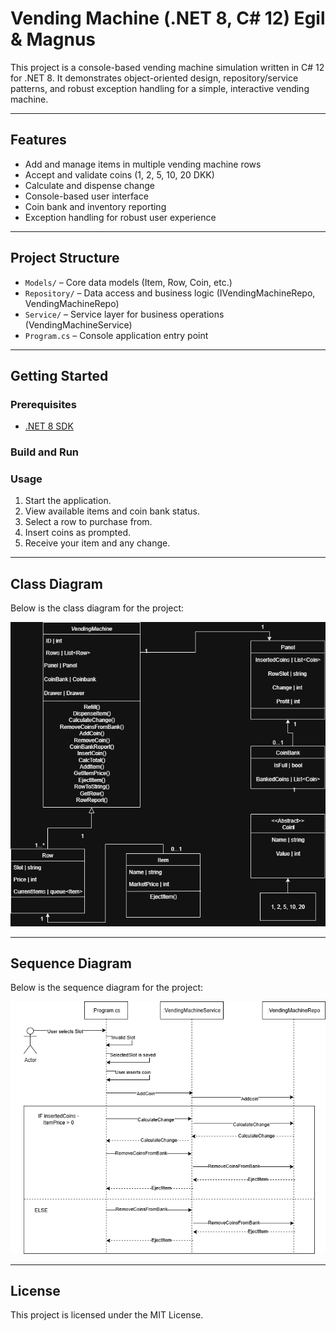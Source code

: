 # Vending Machine (.NET 8, C# 12) Egil & Magnus

This project is a console-based vending machine simulation written in C# 12 for .NET 8. It demonstrates object-oriented design, repository/service patterns, and robust exception handling for a simple, interactive vending machine.

---

## Features

- Add and manage items in multiple vending machine rows
- Accept and validate coins (1, 2, 5, 10, 20 DKK)
- Calculate and dispense change
- Console-based user interface
- Coin bank and inventory reporting
- Exception handling for robust user experience

---

## Project Structure

- `Models/` – Core data models (Item, Row, Coin, etc.)
- `Repository/` – Data access and business logic (IVendingMachineRepo, VendingMachineRepo)
- `Service/` – Service layer for business operations (VendingMachineService)
- `Program.cs` – Console application entry point

---

## Getting Started

### Prerequisites

- [.NET 8 SDK](https://dotnet.microsoft.com/download/dotnet/8.0)

### Build and Run

### Usage

1. Start the application.
2. View available items and coin bank status.
3. Select a row to purchase from.
4. Insert coins as prompted.
5. Receive your item and any change.

---

## Class Diagram

Below is the class diagram for the project:

![Vending Machine Class Diagram](VendingMachineClassDiagram.png)

---

## Sequence Diagram

Below is the sequence diagram for the project:

![Vending Machine Sequence Diagram](SequenceDiagram.png)

---

## License

This project is licensed under the MIT License.
